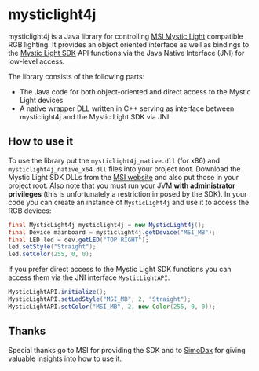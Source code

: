 
# mysticlight4j

mysticlight4j is a Java library for controlling [MSI Mystic Light](https://de.msi.com/Landing/mystic-light-rgb-gaming-pc/) compatible RGB lighting. It provides an object oriented interface as well as bindings to the [Mystic Light SDK](https://de.msi.com/Landing/mystic-light-rgb-gaming-pc/download) API functions via the Java Native Interface (JNI) for low-level access.

The library consists of the following parts:
- The Java code for both object-oriented and direct access to the Mystic Light devices
- A native wrapper DLL written in C++ serving as interface between mysticlight4j and the Mystic Light SDK via JNI.

## How to use it
To use the library put the `mysticlight4j_native.dll` (for x86) and `mysticlight4j_native_x64.dll` files into your project root. Download the Mystic Light SDK DLLs from the [MSI website](https://de.msi.com/Landing/mystic-light-rgb-gaming-pc/download) and also put those in your project root. Also note that you must run your JVM **with administrator privileges** (this is unfortunately a restriction imposed by the SDK). In your code you can create an instance of `MysticLight4j` and use it to access the RGB devices:
```java
final MysticLight4j mysticlight4j = new MysticLight4j();
final Device mainboard = mysticlight4j.getDevice("MSI_MB");
final LED led = dev.getLED("TOP RIGHT");
led.setStyle("Straight");
led.setColor(255, 0, 0);
```

If you prefer direct access to the Mystic Light SDK functions you can access them via the JNI interface `MysticLightAPI`.
```java
MysticLightAPI.initialize();
MysticLightAPI.setLedStyle("MSI_MB", 2, "Straight");
MysticLightAPI.setColor("MSI_MB", 2, new Color(255, 0, 0));
```
## Thanks
Special thanks go to MSI for providing the SDK and to [SimoDax](https://github.com/SimoDax) for giving valuable insights into how to use it.
